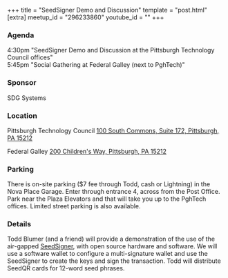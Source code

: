 +++
title = "SeedSigner Demo and Discussion"
template = "post.html"
[extra]
meetup_id = "296233860"
youtube_id = ""
+++

### Agenda

4:30pm "SeedSigner Demo and Discussion at the Pittsburgh Technology Council offices"  
5:45pm "Social Gathering at Federal Galley (next to PghTech)"

### Sponsor

SDG Systems

### Location
Pittsburgh Technology Council
[ 100 South Commons, Suite 172, Pittsburgh, PA 15212](https://goo.gl/maps/4cKERJ1SA1DpjVc76)  

Federal Galley
[200 Children's Way, Pittsburgh, PA 15212](https://goo.gl/maps/tVHaqV1bdMXkazeLA)

### Parking

There is on-site parking ($7 fee through Todd, cash or Lightning) in the Nova Place Garage. Enter through entrance 4, across from the Post Office. Park near the Plaza Elevators and that will take you up to the PghTech offices. Limited street parking is also available.

### Details

Todd Blumer (and a friend) will provide a demonstration of the use of the air-gapped [SeedSigner](https://seedsigner.com), with open source hardware and software. We will use a software wallet to configure a multi-signature wallet and use the SeedSigner to create the keys and sign the transaction. Todd will distribute SeedQR cards for 12-word seed phrases.
